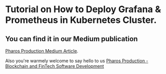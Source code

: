# Tutorial on How to Deploy Grafana & Prometheus in Kubernetes Cluster.

## You can find it in our Medium publication
[Pharos Production Medium Article](https://medium.com/pharos-production/how-to-deploy-grafana-prometheus-in-kubernetes-cluster-219d23e4574f).

Also you're warmely welcome to say hello to us
[Pharos Production - Blockchain and FinTech Software Development](https://pharosproduction.com)
